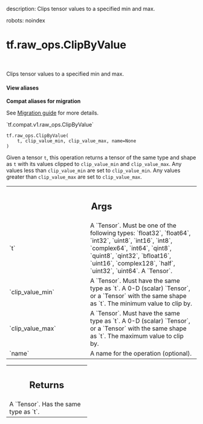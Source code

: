 description: Clips tensor values to a specified min and max.

robots: noindex

# tf.raw_ops.ClipByValue

<!-- Insert buttons and diff -->

<table class="tfo-notebook-buttons tfo-api nocontent" align="left">

</table>



Clips tensor values to a specified min and max.

<section class="expandable">
  <h4 class="showalways">View aliases</h4>
  <p>
<b>Compat aliases for migration</b>
<p>See
<a href="https://www.tensorflow.org/guide/migrate">Migration guide</a> for
more details.</p>
<p>`tf.compat.v1.raw_ops.ClipByValue`</p>
</p>
</section>

<pre class="devsite-click-to-copy prettyprint lang-py tfo-signature-link">
<code>tf.raw_ops.ClipByValue(
    t, clip_value_min, clip_value_max, name=None
)
</code></pre>



<!-- Placeholder for "Used in" -->

Given a tensor `t`, this operation returns a tensor of the same type and
shape as `t` with its values clipped to `clip_value_min` and `clip_value_max`.
Any values less than `clip_value_min` are set to `clip_value_min`. Any values
greater than `clip_value_max` are set to `clip_value_max`.

<!-- Tabular view -->
 <table class="responsive fixed orange">
<colgroup><col width="214px"><col></colgroup>
<tr><th colspan="2"><h2 class="add-link">Args</h2></th></tr>

<tr>
<td>
`t`
</td>
<td>
A `Tensor`. Must be one of the following types: `float32`, `float64`, `int32`, `uint8`, `int16`, `int8`, `complex64`, `int64`, `qint8`, `quint8`, `qint32`, `bfloat16`, `uint16`, `complex128`, `half`, `uint32`, `uint64`.
A `Tensor`.
</td>
</tr><tr>
<td>
`clip_value_min`
</td>
<td>
A `Tensor`. Must have the same type as `t`.
A 0-D (scalar) `Tensor`, or a `Tensor` with the same shape
as `t`. The minimum value to clip by.
</td>
</tr><tr>
<td>
`clip_value_max`
</td>
<td>
A `Tensor`. Must have the same type as `t`.
A 0-D (scalar) `Tensor`, or a `Tensor` with the same shape
as `t`. The maximum value to clip by.
</td>
</tr><tr>
<td>
`name`
</td>
<td>
A name for the operation (optional).
</td>
</tr>
</table>



<!-- Tabular view -->
 <table class="responsive fixed orange">
<colgroup><col width="214px"><col></colgroup>
<tr><th colspan="2"><h2 class="add-link">Returns</h2></th></tr>
<tr class="alt">
<td colspan="2">
A `Tensor`. Has the same type as `t`.
</td>
</tr>

</table>

